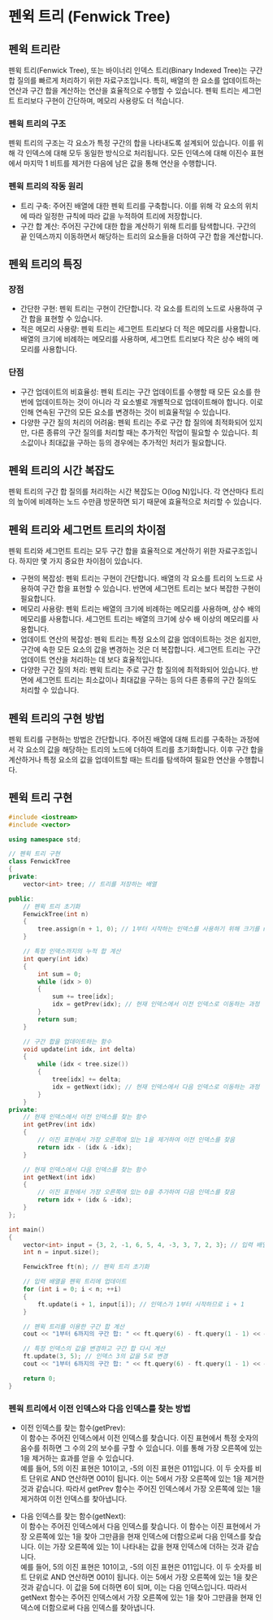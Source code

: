 # 펜윅 트리 (Fenwick Tree)

## 펜윅 트리란
펜윅 트리(Fenwick Tree), 또는 바이너리 인덱스 트리(Binary Indexed Tree)는 구간 합 질의를 빠르게 처리하기 위한 자료구조입니다. 특히, 배열의 한 요소를 업데이트하는 연산과 구간 합을 계산하는 연산을 효율적으로 수행할 수 있습니다. 펜윅 트리는 세그먼트 트리보다 구현이 간단하며, 메모리 사용량도 더 적습니다.

### 펜윅 트리의 구조
펜윅 트리의 구조는 각 요소가 특정 구간의 합을 나타내도록 설계되어 있습니다. 이를 위해 각 인덱스에 대해 모두 동일한 방식으로 처리됩니다. 모든 인덱스에 대해 이진수 표현에서 마지막 1 비트를 제거한 다음에 남은 값을 통해 연산을 수행합니다.

### 펜윅 트리의 작동 원리
* 트리 구축: 주어진 배열에 대한 펜윅 트리를 구축합니다. 이를 위해 각 요소의 위치에 따라 일정한 규칙에 따라 값을 누적하여 트리에 저장합니다.
* 구간 합 계산: 주어진 구간에 대한 합을 계산하기 위해 트리를 탐색합니다. 구간의 끝 인덱스까지 이동하면서 해당하는 트리의 요소들을 더하여 구간 합을 계산합니다.

## 펜윅 트리의 특징
 ### 장점
 * 간단한 구현: 펜윅 트리는 구현이 간단합니다. 각 요소를 트리의 노드로 사용하여 구간 합을 표현할 수 있습니다.
 * 적은 메모리 사용량: 펜윅 트리는 세그먼트 트리보다 더 적은 메모리를 사용합니다. 배열의 크기에 비례하는 메모리를 사용하며, 세그먼트 트리보다 작은 상수 배의 메모리를 사용합니다.

 ### 단점
 * 구간 업데이트의 비효율성: 펜윅 트리는 구간 업데이트를 수행할 때 모든 요소를 한 번에 업데이트하는 것이 아니라 각 요소별로 개별적으로 업데이트해야 합니다. 이로 인해 연속된 구간의 모든 요소를 변경하는 것이 비효율적일 수 있습니다.
 * 다양한 구간 질의 처리의 어려움: 펜윅 트리는 주로 구간 합 질의에 최적화되어 있지만, 다른 종류의 구간 질의를 처리할 때는 추가적인 작업이 필요할 수 있습니다. 최소값이나 최대값을 구하는 등의 경우에는 추가적인 처리가 필요합니다.

## 펜윅 트리의 시간 복잡도
펜윅 트리의 구간 합 질의를 처리하는 시간 복잡도는 O(log N)입니다. 각 연산마다 트리의 높이에 비례하는 노드 수만큼 방문하면 되기 때문에 효율적으로 처리할 수 있습니다.
 
## 펜윅 트리와 세그먼트 트리의 차이점
펜윅 트리와 세그먼트 트리는 모두 구간 합을 효율적으로 계산하기 위한 자료구조입니다. 하지만 몇 가지 중요한 차이점이 있습니다.

* 구현의 복잡성: 펜윅 트리는 구현이 간단합니다. 배열의 각 요소를 트리의 노드로 사용하여 구간 합을 표현할 수 있습니다. 반면에 세그먼트 트리는 보다 복잡한 구현이 필요합니다.
* 메모리 사용량: 펜윅 트리는 배열의 크기에 비례하는 메모리를 사용하며, 상수 배의 메모리를 사용합니다. 세그먼트 트리는 배열의 크기에 상수 배 이상의 메모리를 사용합니다.
* 업데이트 연산의 복잡성: 펜윅 트리는 특정 요소의 값을 업데이트하는 것은 쉽지만, 구간에 속한 모든 요소의 값을 변경하는 것은 더 복잡합니다. 세그먼트 트리는 구간 업데이트 연산을 처리하는 데 보다 효율적입니다.
* 다양한 구간 질의 처리: 펜윅 트리는 주로 구간 합 질의에 최적화되어 있습니다. 반면에 세그먼트 트리는 최소값이나 최대값을 구하는 등의 다른 종류의 구간 질의도 처리할 수 있습니다.

## 펜윅 트리의 구현 방법
펜윅 트리를 구현하는 방법은 간단합니다. 주어진 배열에 대해 트리를 구축하는 과정에서 각 요소의 값을 해당하는 트리의 노드에 더하여 트리를 초기화합니다. 이후 구간 합을 계산하거나 특정 요소의 값을 업데이트할 때는 트리를 탐색하여 필요한 연산을 수행합니다.

## 펜윅 트리 구현
```cpp
#include <iostream>
#include <vector>

using namespace std;

// 펜윅 트리 구현
class FenwickTree 
{
private:
    vector<int> tree; // 트리를 저장하는 배열

public:
    // 펜윅 트리 초기화
    FenwickTree(int n) 
    {
        tree.assign(n + 1, 0); // 1부터 시작하는 인덱스를 사용하기 위해 크기를 n + 1로 설정
    }

    // 특정 인덱스까지의 누적 합 계산
    int query(int idx) 
    {
        int sum = 0;
        while (idx > 0) 
        {
            sum += tree[idx];
            idx = getPrev(idx); // 현재 인덱스에서 이전 인덱스로 이동하는 과정
        }
        return sum;
    }

    // 구간 합을 업데이트하는 함수
    void update(int idx, int delta) 
    {
        while (idx < tree.size()) 
        {
            tree[idx] += delta;
            idx = getNext(idx); // 현재 인덱스에서 다음 인덱스로 이동하는 과정
        }
    }
private:
    // 현재 인덱스에서 이전 인덱스를 찾는 함수
    int getPrev(int idx) 
    {
        // 이진 표현에서 가장 오른쪽에 있는 1을 제거하여 이전 인덱스를 찾음
        return idx - (idx & -idx);
    }

    // 현재 인덱스에서 다음 인덱스를 찾는 함수
    int getNext(int idx) 
    {
        // 이진 표현에서 가장 오른쪽에 있는 0을 추가하여 다음 인덱스를 찾음
        return idx + (idx & -idx);
    }
};

int main() 
{
    vector<int> input = {3, 2, -1, 6, 5, 4, -3, 3, 7, 2, 3}; // 입력 배열
    int n = input.size();

    FenwickTree ft(n); // 펜윅 트리 초기화

    // 입력 배열을 펜윅 트리에 업데이트
    for (int i = 0; i < n; ++i) 
    {
        ft.update(i + 1, input[i]); // 인덱스가 1부터 시작하므로 i + 1
    }

    // 펜윅 트리를 이용한 구간 합 계산
    cout << "1부터 6까지의 구간 합: " << ft.query(6) - ft.query(1 - 1) << endl; // 1부터 6까지의 구간 합 계산

    // 특정 인덱스의 값을 변경하고 구간 합 다시 계산
    ft.update(3, 5); // 인덱스 3의 값을 5로 변경
    cout << "1부터 6까지의 구간 합: " << ft.query(6) - ft.query(1 - 1) << endl; // 1부터 6까지의 구간 합 계산

    return 0;
}
```

### 펜윅 트리에서 이전 인덱스와 다음 인덱스를 찾는 방법

* 이전 인덱스를 찾는 함수(getPrev):    
이 함수는 주어진 인덱스에서 이전 인덱스를 찾습니다. 이진 표현에서 특정 숫자의 음수를 취하면 그 수의 2의 보수를 구할 수 있습니다. 이를 통해 가장 오른쪽에 있는 1을 제거하는 효과를 얻을 수 있습니다.    
예를 들어, 5의 이진 표현은 101이고, -5의 이진 표현은 011입니다. 이 두 숫자를 비트 단위로 AND 연산하면 001이 됩니다. 이는 5에서 가장 오른쪽에 있는 1을 제거한 것과 같습니다. 따라서 getPrev 함수는 주어진 인덱스에서 가장 오른쪽에 있는 1을 제거하여 이전 인덱스를 찾아냅니다.   

* 다음 인덱스를 찾는 함수(getNext):    
이 함수는 주어진 인덱스에서 다음 인덱스를 찾습니다. 이 함수는 이진 표현에서 가장 오른쪽에 있는 1을 찾아 그만큼을 현재 인덱스에 더함으로써 다음 인덱스를 찾습니다. 이는 가장 오른쪽에 있는 1이 나타내는 값을 현재 인덱스에 더하는 것과 같습니다.     
예를 들어, 5의 이진 표현은 101이고, -5의 이진 표현은 011입니다. 이 두 숫자를 비트 단위로 AND 연산하면 001이 됩니다. 이는 5에서 가장 오른쪽에 있는 1을 찾은 것과 같습니다. 이 값을 5에 더하면 6이 되며, 이는 다음 인덱스입니다. 따라서 getNext 함수는 주어진 인덱스에서 가장 오른쪽에 있는 1을 찾아 그만큼을 현재 인덱스에 더함으로써 다음 인덱스를 찾아냅니다.     
